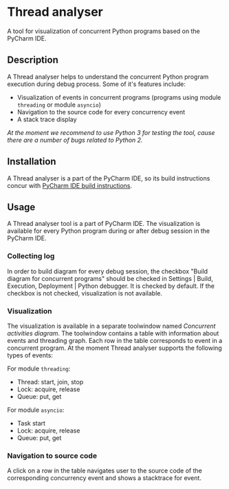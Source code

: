 # Thread analyser

A tool for visualization of concurrent Python programs based on the PyCharm IDE.

## Description

A Thread analyser helps to understand the concurrent Python program execution during debug process.
Some of it's features include:

* Visualization of events in concurrent programs (programs using module `threading` or module `asyncio`)
* Navigation to the source code for every concurrency event
* A stack trace display

*At the moment we recommend to use Python 3 for testing the tool, cause there are a number of bugs related to Python 2.*

## Installation

A Thread analyser is a part of the PyCharm IDE, so its build instructions concur with
[PyCharm IDE build instructions](https://github.com/JetBrains/intellij-community/blob/master/README.md).

## Usage

A Thread analyser tool is a part of PyCharm IDE. The visualization is available for every Python program during or after debug session in
the PyCharm IDE.

### Collecting log

In order to build diagram for every debug session, the checkbox "Build diagram for concurrent programs" should be checked in
Settings | Build, Execution, Deployment | Python debugger. It is checked by default. If the checkbox is not checked, visualization is
 not available.

### Visualization

The visualization is available in a separate toolwindow named *Concurrent activities diagram*. The toolwindow contains a table with information about
events and threading graph. Each row in the table corresponds to event in a concurrent program. At the moment Thread analyser supports
the following types of events:
 
For module `threading`:
* Thread: start, join, stop
* Lock: acquire, release
* Queue: put, get

For module `asyncio`:
* Task start
* Lock: acquire, release
* Queue: put, get

### Navigation to source code

A click on a row in the table navigates user to the source code of the corresponding concurrency event and shows a stacktrace for event.





 



